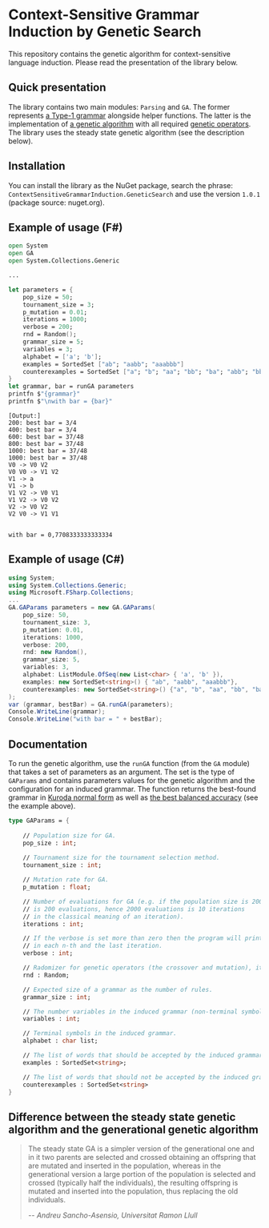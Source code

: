 # Context-Sensitive Grammar Induction by Genetic Search

This repository contains the genetic algorithm for context-sensitive language induction. Please read the presentation of the library below.

## Quick presentation

The library contains two main modules: `Parsing` and `GA`. The former represents [a Type-1 grammar](https://en.wikipedia.org/wiki/Chomsky_hierarchy#Type-1_grammars) alongside helper functions.
The latter is the implementation of [a genetic algorithm](https://en.wikipedia.org/wiki/Genetic_algorithm) with all required [genetic operators](https://en.wikipedia.org/wiki/Genetic_algorithm#Genetic_operators).
The library uses the steady state genetic algorithm (see the description below).

## Installation

You can install the library as the NuGet package, search the phrase: `ContextSensitiveGrammarInduction.GeneticSearch` and use the version `1.0.1` (package source: nuget.org).

## Example of usage (F#)

```fsharp
open System
open GA
open System.Collections.Generic

...

let parameters = {
    pop_size = 50;
    tournament_size = 3;
    p_mutation = 0.01;
    iterations = 1000;
    verbose = 200;
    rnd = Random();
    grammar_size = 5;
    variables = 3;
    alphabet = ['a'; 'b'];
    examples = SortedSet ["ab"; "aabb"; "aaabbb"]
    counterexamples = SortedSet ["a"; "b"; "aa"; "bb"; "ba"; "abb"; "bba"; "abab"]
}
let grammar, bar = runGA parameters
printfn $"{grammar}"
printfn $"\nwith bar = {bar}"
```

```
[Output:]
200: best bar = 3/4
400: best bar = 3/4
600: best bar = 37/48
800: best bar = 37/48
1000: best bar = 37/48
1000: best bar = 37/48
V0 -> V0 V2
V0 V0 -> V1 V2
V1 -> a
V1 -> b
V1 V2 -> V0 V1
V1 V2 -> V0 V2
V2 -> V0 V2
V2 V0 -> V1 V1


with bar = 0,7708333333333334
```

## Example of usage (C#)

```csharp
using System;
using System.Collections.Generic;
using Microsoft.FSharp.Collections;
...
GA.GAParams parameters = new GA.GAParams(
    pop_size: 50,
    tournament_size: 3,
    p_mutation: 0.01,
    iterations: 1000,
    verbose: 200,
    rnd: new Random(),
    grammar_size: 5,
    variables: 3,
    alphabet: ListModule.OfSeq(new List<char> { 'a', 'b' }),
    examples: new SortedSet<string>() { "ab", "aabb", "aaabbb"},
    counterexamples: new SortedSet<string>() {"a", "b", "aa", "bb", "ba", "abb", "bba", "abab"}
);
var (grammar, bestBar) = GA.runGA(parameters);
Console.WriteLine(grammar);
Console.WriteLine("with bar = " + bestBar);
```

## Documentation

To run the genetic algorithm, use the `runGA` function (from the `GA` module) that takes a set of parameters as an argument. The set is the type of `GAParams` and contains parameters values for the genetic algorithm and the configuration for an induced grammar. The function returns the best-found grammar in [Kuroda normal form](https://en.wikipedia.org/wiki/Kuroda_normal_form) as well as [the best balanced accuracy](https://en.wikipedia.org/wiki/Precision_and_recall#Definition_(classification_context)) (see the example above).

```fsharp
type GAParams = {
    
    // Population size for GA.
    pop_size : int;
    
    // Tournament size for the tournament selection method.
    tournament_size : int;

    // Mutation rate for GA.
    p_mutation : float;

    // Number of evaluations for GA (e.g. if the population size is 200 then one iteration
    // is 200 evaluations, hence 2000 evaluations is 10 iterations
    // in the classical meaning of an iteration).
    iterations : int;

    // If the verbose is set more than zero then the program will print the best individual
    // in each n-th and the last iteration.
    verbose : int;

    // Radomizer for genetic operators (the crossover and mutation), it must be the `Random` type.
    rnd : Random;

    // Expected size of a grammar as the number of rules.
    grammar_size : int;

    // The number variables in the induced grammar (non-terminal symbols).
    variables : int;

    // Terminal symbols in the induced grammar.
    alphabet : char list;

    // The list of words that should be accepted by the induced grammar.
    examples : SortedSet<string>;

    // The list of words that should not be accepted by the induced grammar.
    counterexamples : SortedSet<string>
}
```

## Difference between the steady state genetic algorithm and the generational genetic algorithm

> The steady state GA is a simpler version of the generational one and in it two parents are selected and crossed obtaining an offspring that are mutated and inserted in the population, whereas in the generational version a large portion of the population is selected and crossed (typically half the individuals), the resulting offspring is mutated and inserted into the population, thus replacing the old individuals.
>
> -- <cite>Andreu Sancho-Asensio, Universitat Ramon Llull</cite>
